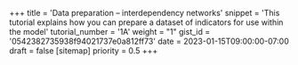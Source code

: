 +++
title = 'Data preparation – interdependency networks'
snippet = 'This tutorial explains how you can prepare a dataset of indicators for use within the model'
tutorial_number = '1A'
weight = "1"
gist_id = '0542382735938f94021737e0a812ff73'
date = 2023-01-15T09:00:00-07:00
draft = false
[sitemap]
  priority = 0.5
+++

